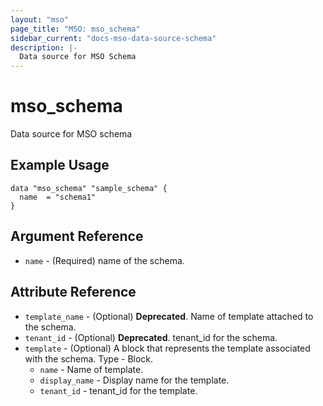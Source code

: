 ```yaml
---
layout: "mso"
page_title: "MSO: mso_schema"
sidebar_current: "docs-mso-data-source-schema"
description: |-
  Data source for MSO Schema
---
```


# mso_schema #

Data source for MSO schema  

## Example Usage ##

```hcl
data "mso_schema" "sample_schema" {
  name  = "schema1"
}
```

## Argument Reference ##

* `name` - (Required) name of the schema.

## Attribute Reference ##

* `template_name` - (Optional) **Deprecated**. Name of template attached to the schema.
* `tenant_id` - (Optional) **Deprecated**. tenant_id for the schema.
* `template` - (Optional) A block that represents the template associated with the schema. Type - Block.
  * `name` - Name of template.
  * `display_name` - Display name for the template.
  * `tenant_id` - tenant_id for the template.

